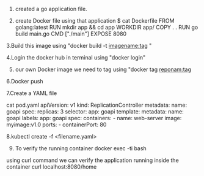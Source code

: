 1. created a go application file.

2. create Docker file using that application 
$ cat Dockerfile
FROM golang:latest
RUN mkdir app && cd app
WORKDIR app/
COPY . .
RUN go build main.go
CMD ["./main"]
EXPOSE 8080

3.Build this image using "docker build -t <imagename:tag> <path of Dockerfile>"

4.Login the docker hub in terminal using "docker login"

5. our own Docker image we need to tag using "docker tag <container ID > <reponam:tag> 

6.Docker push <image>

7.Create a YAML file 

 cat pod.yaml
apiVersion: v1
kind: ReplicationController
metadata:
  name: goapi
spec:
  replicas: 3
  selector:
    app: goapi
  template:
    metadata:
      name: goapi
      labels:
        app: goapi
    spec:
      containers:
      - name: web-server
        image: myimage:v1.0
        ports:
        - containerPort: 80

8.kubectl create -f <filename.yaml>

9. To verify the running container 
docker exec -ti <container ID> bash

using curl command we can verify the application running inside the container
curl localhost:8080/home
